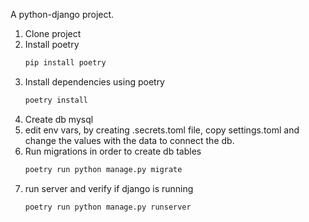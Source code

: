 A python-django project.

1. Clone project
2. Install poetry
   ```cmd
   pip install poetry
   ```
3. Install dependencies using poetry
   ```cmd
   poetry install
   ```
4. Create db mysql
5. edit env vars, by creating .secrets.toml file, copy settings.toml and change the values with the data to connect the db.
7. Run migrations in order to create db tables
   ```cmd
   poetry run python manage.py migrate
   ```
8. run server and verify if django is running
   ```cmd
   poetry run python manage.py runserver
   ```
